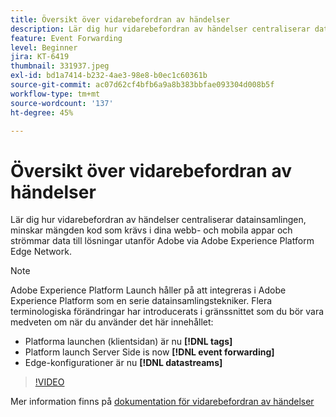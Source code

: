 ```yaml
---
title: Översikt över vidarebefordran av händelser
description: Lär dig hur vidarebefordran av händelser centraliserar datainsamlingen, minskar mängden kod som krävs i dina webb- och mobila appar och strömmar data till lösningar utanför Adobe via Adobe Experience Platform Edge Network.
feature: Event Forwarding
level: Beginner
jira: KT-6419
thumbnail: 331937.jpeg
exl-id: bd1a7414-b232-4ae3-98e8-b0ec1c60361b
source-git-commit: ac07d62cf4bfb6a9a8b383bbfae093304d008b5f
workflow-type: tm+mt
source-wordcount: '137'
ht-degree: 45%

---
```


# Översikt över vidarebefordran av händelser

Lär dig hur vidarebefordran av händelser centraliserar datainsamlingen, minskar mängden kod som krävs i dina webb- och mobila appar och strömmar data till lösningar utanför Adobe via Adobe Experience Platform Edge Network.

>[!NOTE]
>
>Adobe Experience Platform Launch håller på att integreras i Adobe Experience Platform som en serie datainsamlingstekniker. Flera terminologiska förändringar har introducerats i gränssnittet som du bör vara medveten om när du använder det här innehållet:
>
> * Platforma launchen (klientsidan) är nu **[!DNL tags]**
> * Platform launch Server Side is now **[!DNL event forwarding]**
> * Edge-konfigurationer är nu **[!DNL datastreams]**

>[!VIDEO](https://video.tv.adobe.com/v/331937?quality=12&learn=on)

Mer information finns på [dokumentation för vidarebefordran av händelser](https://experienceleague.adobe.com/docs/experience-platform/tags/event-forwarding/overview.html)
